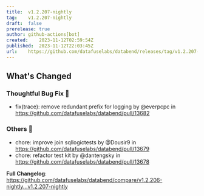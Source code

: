 ```yaml
---
title:	v1.2.207-nightly
tag:	v1.2.207-nightly
draft:	false
prerelease:	true
author:	github-actions[bot]
created:	2023-11-12T02:59:54Z
published:	2023-11-12T22:03:45Z
url:	https://github.com/datafuselabs/databend/releases/tag/v1.2.207-nightly
---
```

<!-- Release notes generated using configuration in .github/release.yml at main -->

## What's Changed
### Thoughtful Bug Fix 🔧
* fix(trace): remove redundant prefix for logging by @everpcpc in https://github.com/datafuselabs/databend/pull/13682
### Others 📒
* chore: improve join sqllogictests by @Dousir9 in https://github.com/datafuselabs/databend/pull/13679
* chore: refactor test kit by @dantengsky in https://github.com/datafuselabs/databend/pull/13678


**Full Changelog**: https://github.com/datafuselabs/databend/compare/v1.2.206-nightly...v1.2.207-nightly
